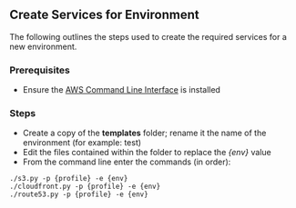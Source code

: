 ## Create Services for Environment ##

The following outlines the steps used to create the required services for a new environment.

### Prerequisites ###

* Ensure the [AWS Command Line Interface](https://aws.amazon.com/cli/) is installed

### Steps ###

* Create a copy of the **templates** folder; rename it the name of the environment (for example: test)
* Edit the files contained within the folder to replace the _{env}_ value
* From the command line enter the commands (in order):
```
./s3.py -p {profile} -e {env}
./cloudfront.py -p {profile} -e {env}
./route53.py -p {profile} -e {env}
```
